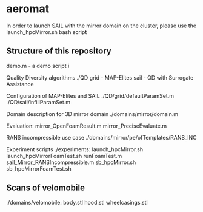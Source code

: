 # aeromat

In order to launch SAIL with the mirror domain on the cluster, please use the launch_hpcMirror.sh bash script


## Structure of this repository


demo.m - a demo script i
 
Quality Diversity algorithms
./QD
grid - MAP-Elites
sail - QD with Surrogate Assistance

Configuration of MAP-Elites and SAIL
./QD/grid/defaultParamSet.m
./QD/sail/infillParamSet.m

Domain description for 3D mirror domain
./domains/mirror/domain.m

Evaluation:
mirror_OpenFoamResult.m
mirror_PreciseEvaluate.m

RANS incompressible use case
./domains/mirror/pe/ofTemplates/RANS_INC

Experiment scripts
./experiments:
launch_hpcMirror.sh
launch_hpcMirrorFoamTest.sh
runFoamTest.m
sail_Mirror_RANSIncompressible.m
sb_hpcMirror.sh
sb_hpcMirrorFoamTest.sh



## Scans of velomobile


./domains/velomobile:
body.stl
hood.stl
wheelcasings.stl
